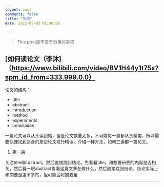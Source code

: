 ```yaml
---
layout: post
comments: false
title: "杂项"
date: 2022-05-03 01:09:00

---
```


> This post是不便于分类的杂项.


## [如何读论文（李沐]（https://www.bilibili.com/video/BV1H44y1t75x?spm_id_from=333.999.0.0）

论文的结构：
* title
* abstract
* introduction
* method
* experiments
* conclusion

一篇论文可以从头读到尾，但是论文数量太多，不可能每一篇都从头精度，所以需要快速找到适合的那些论文进行精读。介绍一种方法，如何三遍都一篇论文。

1. 第一遍

关注title和abstract，然后直接跳到结论。先看看title，和想要研究的内容是否相关，然后看一眼abstract看看这篇文章在做什么，然后直接跳到结论。结论实际上和摘要是差不多的，但可能会将摘要里


<!--more-->

---
